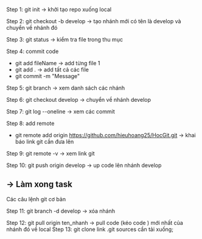Step 1: git init
-> khởi tạo repo xuống local

Step 2: git checkout -b develop
-> tạo nhánh mới có tên là develop và chuyển về nhánh đó

Step 3: git status 
-> kiểm tra file trong thu mục

Step 4: commit code
- git add fileName -> add từng file 1
- git add . -> add tất cả các file
- git commit -m "Message"

Step 5: git branch
-> xem danh sách các nhánh

Step 6: git checkout develop 
-> chuyển về nhánh develop

Step 7: git log --oneline
-> xem các commit

Step 8: add remote
- git remote add origin https://github.com/hieuhoang25/HocGit.git
-> khai báo link git cần đưa lên

Step 9: git remote -v 
-> xem link git 

Step 10: git push origin develop
-> up code lên nhánh develop

-> Làm xong task
-----
Các câu lệnh git cơ bản

Step 11: git branch -d develop
-> xóa nhánh
<!-- Code sẽ bị mất chỉ xóa nhánh trong trường hợp xử lí xong  -->

Step 12: git pull origin ten_nhanh
-> pull code (kéo code ) mới nhất của nhánh đó về local 
Step 13: git clone link .git sources cần tải xuống;
